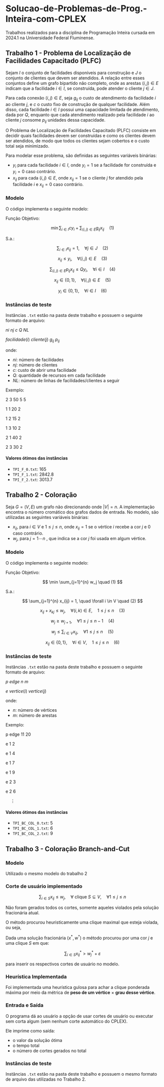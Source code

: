 # Solucao-de-Problemas-de-Prog.-Inteira-com-CPLEX
Trabalhos realizados para a disciplina de Programação Inteira cursada em 2024.1 na Universidade Federal Fluminense.

## Trabalho 1 - Problema de Localização de Facilidades Capacitado (PLFC)

Sejam $I$ o conjunto de facilidades disponíveis para construção e $J$ o conjunto de clientes que devem ser atendidos. A relação entre esses conjuntos define um grafo bipartido não completo, onde as arestas $(i,j) \in E$ indicam que a facilidade $i \in I$, se construída, pode atender o cliente $j \in J$. 

Para cada conexão $(i,j) \in E$, seja $g_{ij}$ o custo de atendimento da facilidade $i$ ao cliente $j$, e $c$ o custo fixo de construção de qualquer facilidade. Além disso, cada facilidade $i \in I$ possui uma capacidade limitada de atendimento, dada por $Q$, enquanto que cada atendimento realizado pela facilidade $i$ ao cliente $j$ consome $p_{ij}$ unidades dessa capacidade.

O Problema de Localização de Facilidades Capacitado (PLFC) consiste em decidir quais facilidades devem ser construídas e como os clientes devem ser atendidos, de modo que todos os clientes sejam cobertos e o custo total seja minimizado.

Para modelar esse problema, são definidas as seguintes variáveis binárias:

- $y_i$ para cada facilidade $i \in I$, onde $y_i = 1$ se a facilidade for construída e $y_i = 0$ caso contrário.
- $x_{ij}$ para cada $(i,j) \in E$, onde $x_{ij} = 1$ se o cliente $j$ for atendido pela facilidade $i$ e $x_{ij} = 0$ caso contrário.


### Modelo

O código implementa o seguinte modelo:

Função Objetivo:

$$
\min \sum_{i \in I} cy_i + \sum_{(i,j) \in E} g_{ij}x_{ij} \quad (1)
$$

S.a.:

$$
\sum_{i \in I}  x_{ij} = 1, \quad \forall j \in J \quad (2)
$$

$$
x_{ij} \leq y_i, \quad \forall (i,j) \in E \quad (3)
$$

$$
\sum_{(i,j) \in E} p_{ij}x_{ij} \leq Q y_i, \quad \forall i \in I \quad (4)
$$

$$
x_{ij} \in \{0,1\}, \quad \forall (i,j) \in E \quad (5)
$$

$$
y_i \in \{0,1\}, \quad \forall i \in I \quad (6)
$$

### Instâncias de teste

Instâncias `.txt` estão na pasta deste trabalho e possuem o seguinte formato de arquivo:

$ni$ $nj$ $c$ $Q$ $NL$

$facilidade(i)$ $cliente(j)$ $g_{ij}$ $p_{ij}$

onde:

- $ni$: número de facilidades
- $nj$: número de clientes
- $c$: custo de abrir uma facilidade
- $Q$: quantidade de recursos em cada facilidade
- $NL$: número de linhas de facilidades/clientes a seguir

Exemplo:

2 3 50 5 5

1 1 20 2

1 2 15 2

1 3 10 2

2 1 40 2

2 3 30 2

#### Valores ótimos das instâncias

- `TPI_F_0.txt`: 165
- `TPI_F_1.txt`: 2842.8
- `TPI_F_2.txt`: 3013.7

## Trabalho 2 - Coloração

Seja $G = (V,E)$ um grafo não direcionando onde $|V|=n$. A implementação encontra o número cromático dos grafos dados de entrada. No modelo, são utilizadas as seguintes variáveis binárias:
- $x_{ij}$, para $i \in V$ e $1 \leq j \leq n$, onde $x_{ij} = 1$ se o vértice $i$ recebe a cor $j$ e 0 caso contrário. 
- $w_j$, para $j=1 \cdots n$ , que indica se a cor $j$ foi usada em algum vértice.

### Modelo

O código implementa o seguinte modelo:

Função Objetivo:

$$
\min \sum_{j=1}^{n} w_j \quad (1)
$$

S.a.:

$$
\sum_{j=1}^{n} x_{ij} = 1, \quad \forall i \in V \quad (2)
$$

$$
x_{ij} + x_{kj} \leq w_j, \quad \forall (i, k) \in E, \quad 1 \leq j \leq n \quad (3)
$$

$$
w_j \geq w_{j+1}, \quad \forall 1 \leq j \leq n-1 \quad (4)
$$

$$
w_j \leq \sum_{i \in V} x_{ij}, \quad \forall 1 \leq j \leq n \quad (5)
$$

$$
x_{ij} \in \{0,1\}, \quad \forall i \in V, \quad 1 \leq j \leq n \quad (6)
$$

### Instâncias de teste

Instâncias `.txt` estão na pasta deste trabalho e possuem o seguinte formato de arquivo:

$p$ $edge$ $n$ $m$

$e$ $vertice(i)$ $vertice(j)$ 

onde:

- $n$: número de vértices
- $m$: número de arestas

Exemplo:

p edge 11 20

e 1 2

e 1 4

e 1 7

e 1 9

e 2 3

e 2 6

$\quad \vdots$

#### Valores ótimos das instâncias


- `TPI_BC_COL_0.txt`: 5
- `TPI_BC_COL_1.txt`: 6
- `TPI_BC_COL_2.txt`: 9


## Trabalho 3 - Coloração Branch-and-Cut

### Modelo

Utilizado o mesmo modelo do trabalho 2

### Corte de usuário implementado

$$
\sum_{i \in S} x_{ij} \leq w_j, \quad \forall \text{ clique } S \subseteq V, \quad \forall 1 \leq j \leq n
$$

Não foram gerados todos os cortes, somente aqueles violados pela solução fracionária atual. 

O método procurou heuristicamente uma clique maximal que esteja violada, ou seja, 

Dada uma solução fracionária $(x^*, w^*)$ o método procurou por uma cor $j$ e uma clique $S$ em que:

$$
\sum_{i \in S} x_{ij}^{*} > w_j^{*} + \varepsilon
$$

para inserir os respectivos cortes de usuário no modelo.

### Heurística Implementada

Foi implementada uma heurística gulosa para achar a clique ponderada máxima por meio da métrica de **peso de um vértice** $\times$ **grau desse vértice**.

### Entrada e Saída

O programa dá ao usuário a opção de usar cortes de usuário ou executar sem corta algum (sem nenhum corte automático do CPLEX).

Ele imprime como saída:

- o valor da solução ótima
- o tempo total
- o número de cortes gerados no total

### Instâncias de teste

Instâncias `.txt` estão na pasta deste trabalho e possuem o  mesmo formato de arquivo das utilizadas no Trabalho 2.
